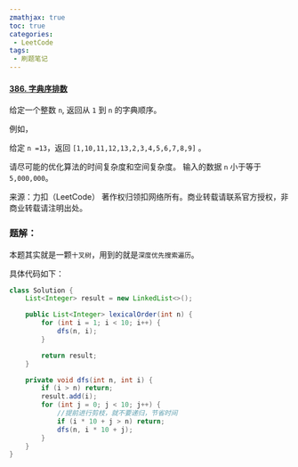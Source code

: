 ```yaml
---
zmathjax: true
toc: true
categories:
 - LeetCode
tags:
 - 刷题笔记
---
```


#### [386. 字典序排数](https://leetcode-cn.com/problems/lexicographical-numbers/)

给定一个整数 `n`, 返回从 `1` 到 `n` 的字典顺序。

<!--more-->

例如，

给定 `n =13`，返回 `[1,10,11,12,13,2,3,4,5,6,7,8,9]` 。

请尽可能的优化算法的时间复杂度和空间复杂度。 输入的数据 `n` 小于等于 `5,000,000`。

来源：力扣（LeetCode）
著作权归领扣网络所有。商业转载请联系官方授权，非商业转载请注明出处。

### 题解：

本题其实就是一颗`十叉树`，用到的就是`深度优先搜索遍历`。

具体代码如下：

```java
class Solution {
    List<Integer> result = new LinkedList<>();

    public List<Integer> lexicalOrder(int n) {
        for (int i = 1; i < 10; i++) {
            dfs(n, i);
        }

        return result;
    }

    private void dfs(int n, int i) {
        if (i > n) return;
        result.add(i);
        for (int j = 0; j < 10; j++) {
            //提前进行剪枝，就不要递归，节省时间
            if (i * 10 + j > n) return;
            dfs(n, i * 10 + j);
        }
    }
}
```
